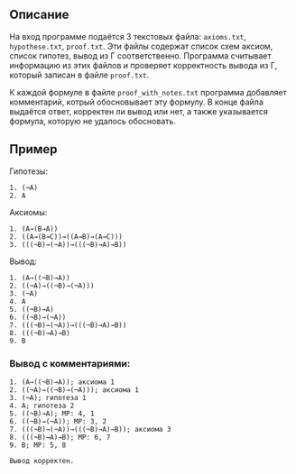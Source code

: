 ## Описание
На вход программе подаётся 3 текстовых файла: `axioms.txt`, `hypothese.txt`, `proof.txt`. Эти файлы содержат список схем аксиом, список гипотез, вывод из Г соответственно. Программа считывает информацию из этих файлов и проверяет корректность вывода из Г, который записан в файле `proof.txt`. 

К каждой формуле в файле `proof_with_notes.txt` программа добавляет комментарий, котрый обосновывает эту формулу. В конце файла выдаётся ответ, корректен ли вывод или нет, а также указывается формула, которую не удалось обосновать.

## Пример

Гипотезы:

    1. (¬A)
    2. A
    
Аксиомы:

    1. (A→(B→A))
    2. ((A→(B→C))→((A→B)→(A→C)))
    3. (((¬B)→(¬A))→(((¬B)→A)→B))
    
Вывод:

    1. (A→((¬B)→A))
    2. ((¬A)→((¬B)→(¬A)))
    3. (¬A)
    4. A
    5. ((¬B)→A)
    6. ((¬B)→(¬A))
    7. (((¬B)→(¬A))→(((¬B)→A)→B))
    8. (((¬B)→A)→B)
    9. B
    
### Вывод с комментариями:

    1. (A→((¬B)→A)); аксиома 1
    2. ((¬A)→((¬B)→(¬A))); аксиома 1
    3. (¬A); гипотеза 1
    4. A; гипотеза 2
    5. ((¬B)→A); MP: 4, 1
    6. ((¬B)→(¬A)); MP: 3, 2
    7. (((¬B)→(¬A))→(((¬B)→A)→B)); аксиома 3
    8. (((¬B)→A)→B); MP: 6, 7
    9. B; MP: 5, 8
    
    Вывод корректен.
